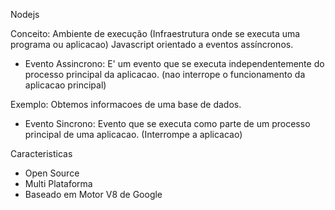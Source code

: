 Nodejs 

Conceito: Ambiente de execução (Infraestrutura onde se executa uma programa ou aplicacao) Javascript orientado a eventos assíncronos.  

- Evento Assincrono: E' um evento que se executa independentemente do processo principal da aplicacao.
(nao interrope o funcionamento da aplicacao principal)

Exemplo: Obtemos informacoes de uma base de dados.  

- Evento Sincrono: Evento que se executa como parte de um processo principal de uma aplicacao. (Interrompe a aplicacao)


Caracteristicas 
- Open Source
- Multi Plataforma
- Baseado em Motor V8 de Google 




